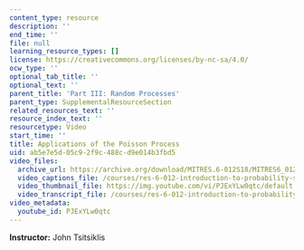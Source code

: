 ```yaml
---
content_type: resource
description: ''
end_time: ''
file: null
learning_resource_types: []
license: https://creativecommons.org/licenses/by-nc-sa/4.0/
ocw_type: ''
optional_tab_title: ''
optional_text: ''
parent_title: 'Part III: Random Processes'
parent_type: SupplementalResourceSection
related_resources_text: ''
resource_index_text: ''
resourcetype: Video
start_time: ''
title: Applications of the Poisson Process
uid: ab5e7e5d-05c9-2f9c-488c-d9e014b3fbd5
video_files:
  archive_url: https://archive.org/download/MITRES.6-012S18/MITRES6_012S18_L22-03_300k.mp4
  video_captions_file: /courses/res-6-012-introduction-to-probability-spring-2018/548516952c465379bf3abbd66ee039cd_PJExYLw0qtc.vtt
  video_thumbnail_file: https://img.youtube.com/vi/PJExYLw0qtc/default.jpg
  video_transcript_file: /courses/res-6-012-introduction-to-probability-spring-2018/792e0a09bdeba0958db7393776bc64ff_PJExYLw0qtc.pdf
video_metadata:
  youtube_id: PJExYLw0qtc
---
```


**Instructor:** John Tsitsiklis

